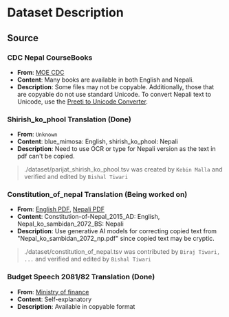 # Dataset Description

## Source

### CDC Nepal CourseBooks
- **From**: [MOE CDC](https://moecdc.gov.np/en/text-books)
- **Content**: Many books are available in both English and Nepali.
- **Description**: Some files may not be copyable. Additionally, those that are copyable do not use standard Unicode. To convert Nepali text to Unicode, use the [Preeti to Unicode Converter](https://preeti.arthasarokar.com).

### Shirish_ko_phool Translation (Done)
- **From**: `Unknown`
- **Content**: blue_mimosa: English, shirish_ko_phool: Nepali
- **Description**: Need to use OCR or type for Nepali version as the text in pdf can't be copied. 
> ./dataset/parijat_shirish_ko_phool.tsv was created by `Kebin Malla` and verified and edited by `Bishal Tiwari`

### Constitution_of_nepal Translation (Being worked on)
- **From**: [English PDF](https://ag.gov.np/files/Constitution-of-Nepal_2072_Eng_www.moljpa.gov_.npDate-72_11_16.pdf), [Nepali PDF](https://daobhaktapur.moha.gov.np/en/post/constitution-of-nepal-2072) 
- **Content**: Constitution-of-Nepal_2015_AD: English, Nepal_ko_sambidan_2072_BS: Nepali
- **Description**: Use generative AI models for correcting copied text from "Nepal_ko_sambidan_2072_np.pdf" since copied text may be cryptic.
> ./dataset/constitution_of_nepal.tsv was contributed by `Biraj Tiwari, ...` and verified and edited by `Bishal Tiwari`

### Budget Speech 2081/82 Translation (Done)
- **From**: [Ministry of finance](https://www.mof.gov.np/site/publication-category/87)
- **Content**: Self-explanatory
- **Description**: Available in copyable format